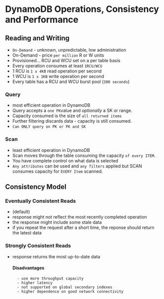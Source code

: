 # DynamoDB Operations, Consistency and Performance

## Reading and Writing

- `On-Demand` - unknown, unpredictable, low administration
- On-Demand - price `per million` R or W units
- Provisioned... RCU and WCU set on a per table basis
- Every operation consumes at least `1RCU/WCU`
- 1 RCU is `1 x 4KB` read operation per second
- 1 WCU is `1 x 1KB` write operation per second
- Every table has a RCU and WCU burst pool (`300 seconds`)

### Query

- most efficient operation in DynamoDB
- Query accepts a `one PK`value and *optionally* a SK or range.
- Capacity consumed is the size of `all returned items`
- Further filtering discards data - capacity is still consumed.
- `Can ONLY query on PK or PK and SK`

### Scan

- least efficient operation in DynamoDB
- Scan moves through the table consuming the capacity `of every ITEM`.
- You have complete control on what data is selected
- `Any attributes` can be used and `any filters` applied but SCAN consumes capacity for `EVERY Item` scanned.

## Consistency Model

### Eventually Consistent Reads

- (default)
- response might not reflect the most recently completed operation
- the response might include some stale data
- if you repeat the request after a short time, the reponse should return the latest data

### Strongly Consistent Reads

- response returns the most up-to-date data

    #### Disadvantages

        - use more throughput capacity
        - higher latency
        - not supported on global secondary indexes
        - higher dependence on good network connectivity